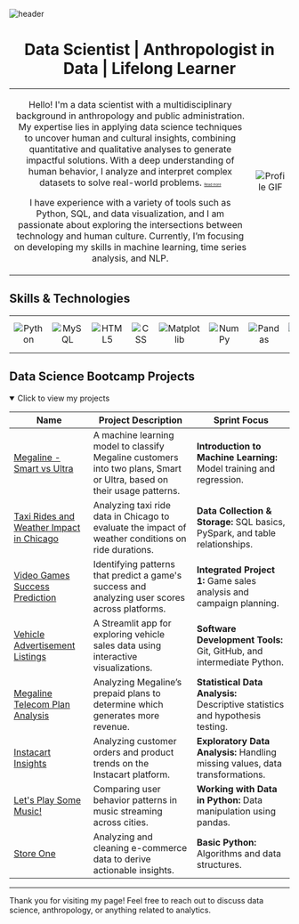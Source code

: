 
![header](https://capsule-render.vercel.app/api?type=venom&color=auto&height=300&section=header&text=Maria%20Carolina&fontSize=90)

<h1 style="text-align: center;">Data Scientist | Anthropologist in Data | Lifelong Learner</h1>
<table style="border: none; width: 100%; text-align: center;">
    <tr>
        <td class="text" style="border: none;">
        <p>Hello! I'm a data scientist with a multidisciplinary background in anthropology and public administration. My expertise lies in applying data science techniques to uncover human and cultural insights, combining quantitative and qualitative analyses to generate impactful solutions. With a deep understanding of human behavior, I analyze and interpret complex datasets to solve real-world problems. <a href="https://github.com/carolinagles/carolinagles/blob/main/anthropology_and_data_science.ipynb" style="font-size: 0.3em;">Read more</a></p>
            <p>I have experience with a variety of tools such as Python, SQL, and data visualization, and I am passionate about exploring the intersections between technology and human culture. Currently, I’m focusing on developing my skills in machine learning, time series analysis, and NLP.</p>
        </td>
        <td class="image" style="border: none; text-align: center;">
            <img src="https://github.com/Anmol-Baranwal/Cool-GIFs-For-GitHub/assets/74038190/0b335028-1d3d-4ee5-b5b3-a373d499be7e" alt="Profile GIF" style="max-width: 100%; height: auto;">
        </td>
    </tr>
</table>


<h2>Skills & Technologies</h2>
<table style="width: 100%; text-align: center; border: none;">
    <tr>
        <td style="border: none;"><img src="https://img.shields.io/badge/python-3670A0?style=for-the-badge&logo=python&logoColor=ffdd54" alt="Python"></td>
        <td style="border: none;"><img src="https://img.shields.io/badge/mysql-4479A1.svg?style=for-the-badge&logo=mysql&logoColor=white" alt="MySQL"></td>
        <td style="border: none;"><img src="https://img.shields.io/badge/html5-%23E34F26.svg?style=for-the-badge&logo=html5&logoColor=white" alt="HTML5"></td>
        <td style="border: none;"><img src="https://img.shields.io/badge/CSS3-1572B6?style=for-the-badge&logo=css3&logoColor=white" alt="CSS"></td>
        <td style="border: none;"><img src="https://img.shields.io/badge/Matplotlib-%23ffffff.svg?style=for-the-badge&logo=Matplotlib&logoColor=black" alt="Matplotlib"></td>
        <td style="border: none;"><img src="https://img.shields.io/badge/numpy-%23013243.svg?style=for-the-badge&logo=numpy&logoColor=white" alt="NumPy"></td>
        <td style="border: none;"><img src="https://img.shields.io/badge/pandas-%23150458.svg?style=for-the-badge&logo=pandas&logoColor=white" alt="Pandas"></td>
        <td style="border: none;"><img src="https://img.shields.io/badge/Plotly-%233F4F75.svg?style=for-the-badge&logo=plotly&logoColor=white" alt="Plotly"></td>
           <td style="border: none;"><img src="https://img.shields.io/badge/scikit--learn-%23F7931E.svg?style=for-the-badge&logo=scikit-learn&logoColor=white" alt="scikit-learn"></td>
        <td style="border: none;"><img src="https://img.shields.io/badge/SciPy-%230C55A5.svg?style=for-the-badge&logo=scipy&logoColor=white" alt="SciPy"></td>
    </tr>
</table>



## Data Science Bootcamp Projects

<details open>
<summary>Click to view my projects</summary>

| Name | Project Description | Sprint Focus |
|------|---------------------|--------------|
| [Megaline - Smart vs Ultra](https://github.com/carolinagles/datascience/blob/main/8.Introduction_to_machine_learning/megaline_smart_ultra_en.ipynb) | A machine learning model to classify Megaline customers into two plans, Smart or Ultra, based on their usage patterns. | **Introduction to Machine Learning:** Model training and regression. |
| [Taxi Rides and Weather Impact in Chicago](https://github.com/carolinagles/datascience/blob/main/7.Data_%20collection_%20and_storage_(SQL)/taxis_en.ipynb) | Analyzing taxi ride data in Chicago to evaluate the impact of weather conditions on ride durations. | **Data Collection & Storage:** SQL basics, PySpark, and table relationships. |
| [Video Games Success Prediction](https://github.com/carolinagles/datascience/blob/main/6.I_Python_and_Software_Engineering/games.ipynb) | Identifying patterns that predict a game's success and analyzing user scores across platforms. | **Integrated Project 1:** Game sales analysis and campaign planning. |
| [Vehicle Advertisement Listings](https://six-sprint.onrender.com/) | A Streamlit app for exploring vehicle sales data using interactive visualizations. | **Software Development Tools:** Git, GitHub, and intermediate Python. |
| [Megaline Telecom Plan Analysis](https://github.com/carolinagles/datascience/tree/main/4.Statistical_data_analysis) | Analyzing Megaline’s prepaid plans to determine which generates more revenue. | **Statistical Data Analysis:** Descriptive statistics and hypothesis testing. |
| [Instacart Insights](https://github.com/carolinagles/datascience/blob/main/3.Data_wrangling/instacart_notebook.ipynb) | Analyzing customer orders and product trends on the Instacart platform. | **Exploratory Data Analysis:** Handling missing values, data transformations. |
| [Let's Play Some Music!](https://github.com/carolinagles/datascience/blob/main/2.Basic_python_II/music_notebook.ipynb) | Comparing user behavior patterns in music streaming across cities. | **Working with Data in Python:** Data manipulation using pandas. |
| [Store One](https://github.com/carolinagles/datascience/blob/main/1.Basic_python/ecommerce_notebook.ipynb) | Analyzing and cleaning e-commerce data to derive actionable insights. | **Basic Python:** Algorithms and data structures. |

</details>


---

Thank you for visiting my page! Feel free to reach out to discuss data science, anthropology, or anything related to analytics. 
